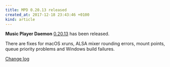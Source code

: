 ```yaml
---
title: MPD 0.20.13 released
created_at: 2017-12-18 23:43:46 +0100
kind: article
---
```


**Music Player Daemon**
[0.20.13](/download/mpd/0.20/mpd-0.20.13.tar.xz)
has been released.

There are fixes for macOS xruns, ALSA mixer rounding errors, mount
points, queue priority problems and Windows build failures.

[Change log](http://git.musicpd.org/cgit/master/mpd.git/plain/NEWS?h=v0.20.13)
